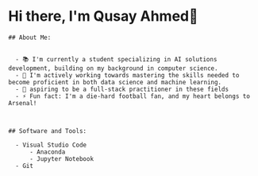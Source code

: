 


   
# Hi there, I'm Qusay Ahmed👋

	## About Me:

	
	  - 📚️ I'm currently a student specializing in AI solutions development, building on my background in computer science.
	  - 🌱 I'm actively working towards mastering the skills needed to become proficient in both data science and machine learning.
	  - 👯 aspiring to be a full-stack practitioner in these fields
	  - ⚡ Fun fact: I'm a die-hard football fan, and my heart belongs to Arsenal!
	


	## Software and Tools:

 	  - Visual Studio Code
    	  - Anaconda
       	  - Jupyter Notebook
	  - Git
